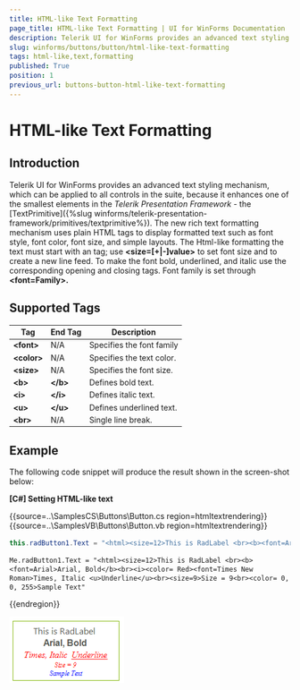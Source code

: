 ```yaml
---
title: HTML-like Text Formatting
page_title: HTML-like Text Formatting | UI for WinForms Documentation
description: Telerik UI for WinForms provides an advanced text styling mechanism, which can be applied to all controls in the suite
slug: winforms/buttons/button/html-like-text-formatting
tags: html-like,text,formatting
published: True
position: 1
previous_url: buttons-button-html-like-text-formatting
---
```


# HTML-like Text Formatting



## Introduction



Telerik UI for WinForms provides an advanced text styling mechanism, which can be applied to all controls in the suite, because it enhances one of the smallest elements in the *Telerik Presentation Framework* - the [TextPrimitive]({%slug winforms/telerik-presentation-framework/primitives/textprimitive%}). The new rich text formatting mechanism uses plain HTML tags to display formatted text such as font style, font color, font size, and simple layouts. The Html-like formatting the text must start with an __<html>__ tag; use __<size=[+|-]value>__ to set font size and to create a new line feed. To make the font bold, underlined, and italic use the corresponding opening and closing tags. Font family is set through __&lt;font=Family&gt;.__ 
        

## Supported Tags 




|  __Tag__  |  __End Tag__  |  __Description__  |
| ------ | ------ | ------ |
| __&lt;font&gt;__ |N/A|Specifies the font family|
| __&lt;color&gt;__ |N/A|Specifies the text color.|
| __&lt;size&gt;__ |N/A|Specifies the font size.|
| __&lt;b&gt;__ | __&lt;/b&gt;__ |Defines bold text.|
| __&lt;i&gt;__ | __&lt;/i&gt;__ |Defines italic text.|
| __&lt;u&gt;__ | __&lt;/u&gt;__ |Defines underlined text.|
| __&lt;br&gt;__ |N/A|Single line break.|

## Example

The following code snippet will produce the result shown in the screen-shot below:

__[C#] Setting HTML-like text__
 

{{source=..\SamplesCS\Buttons\Button.cs region=htmltextrendering}} 
{{source=..\SamplesVB\Buttons\Button.vb region=htmltextrendering}} 

````C#
this.radButton1.Text = "<html><size=12>This is RadLabel <br><b><font=Arial>Arial, Bold</b><br><i><color= Red><font=Times New Roman>Times, Italic <u>Underline</u><br><size=9>Size = 9<br><color= 0, 0, 255>Sample Text";

````
````VB.NET
Me.radButton1.Text = "<html><size=12>This is RadLabel <br><b><font=Arial>Arial, Bold</b><br><i><color= Red><font=Times New Roman>Times, Italic <u>Underline</u><br><size=9>Size = 9<br><color= 0, 0, 255>Sample Text"

````

{{endregion}} 


![buttons-button-html-like-text-formatting 001](images/buttons-button-html-like-text-formatting001.png)
